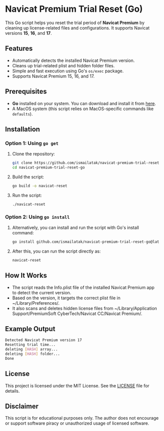 # Navicat Premium Trial Reset (Go)

This Go script helps you reset the trial period of **Navicat Premium** by cleaning up license-related files and configurations. It supports Navicat versions **15**, **16**, and **17**.

## Features
- Automatically detects the installed Navicat Premium version.
- Cleans up trial-related plist and hidden folder files.
- Simple and fast execution using Go's `os/exec` package.
- Supports Navicat Premium 15, 16, and 17.

## Prerequisites
- **Go** installed on your system. You can download and install it from [here](https://go.dev/dl/).
- A MacOS system (this script relies on MacOS-specific commands like `defaults`).

## Installation

### Option 1: Using `go get`

1. Clone the repository:
   ```bash
   git clone https://github.com/ismailatak/navicat-premium-trial-reset-go.git
   cd navicat-premium-trial-reset-go
   ```

2. Build the script:
   ```bash
   go build -o navicat-reset
   ```

3. Run the script:
   ```bash
   ./navicat-reset
   ```

### Option 2: Using `go install`

1. Alternatively, you can install and run the script with Go's install command:
   ```bash
   go install github.com/ismailatak/navicat-premium-trial-reset-go@latest
   ```

2. After this, you can run the script directly as:
   ```bash
   navicat-reset
   ```

## How It Works
- The script reads the Info.plist file of the installed Navicat Premium app to detect the current version.
- Based on the version, it targets the correct plist file in ~/Library/Preferences/.
- It also scans and deletes hidden license files from ~/Library/Application Support/PremiumSoft CyberTech/Navicat CC/Navicat Premium/.

## Example Output
   ```bash
   Detected Navicat Premium version 17
   Resetting trial time...
   deleting [HASH] array...
   deleting [HASH] folder...
   Done
   ```

## License

This project is licensed under the MIT License. See the [LICENSE](https://github.com/ismailatak/navicat-premium-trial-reset-go/blob/main/LICENSE) file for details.

## Disclaimer

This script is for educational purposes only. The author does not encourage or support software piracy or unauthorized usage of licensed software.